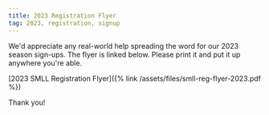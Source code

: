 ```yaml
---
title: 2023 Registration Flyer
tag: 2023, registration, signup
---
```


We'd appreciate any real-world help spreading the word for our 2023 season sign-ups.
The flyer is linked below. Please print it and put it up anywhere you're able.

[2023 SMLL Registration Flyer]({% link /assets/files/smll-reg-flyer-2023.pdf %})


Thank you!
